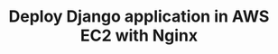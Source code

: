 ---
title: "Deploy Django application in AWS EC2 with Nginx"
excerpt: "A guide on to make django project go live in amazon aws ec2 using Nginx server with elastic IP"
tags:
  - AWS
  - Django
  - Deployment
categories:
  - Guides
---